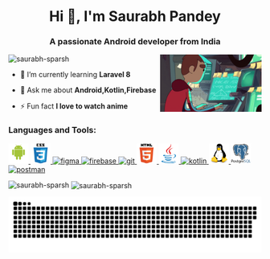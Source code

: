 
<h1 align="center">Hi 👋, I'm Saurabh Pandey</h1>
<h3 align="center">A passionate Android developer from India</h3>


 <img align="right" width="40%" src="https://raw.githubusercontent.com/luisjeremias/luisjeremias/master/gif.gif" alt="Coder"/>

<p align="left"> <img src="https://komarev.com/ghpvc/?username=saurabh-sparsh&label=Profile%20views&color=0e75b6&style=flat" alt="saurabh-sparsh" /> </p>

- 🌱 I’m currently learning **Laravel 8**

- 💬 Ask me about **Android,Kotlin,Firebase**

- ⚡ Fun fact **I love to watch anime**


<h3 align="left">Languages and Tools:</h3>
<p align="left"> <a href="https://developer.android.com" target="_blank"> <img src="https://raw.githubusercontent.com/devicons/devicon/master/icons/android/android-original-wordmark.svg" alt="android" width="40" height="40"/> </a> <a href="https://www.w3schools.com/css/" target="_blank"> <img src="https://raw.githubusercontent.com/devicons/devicon/master/icons/css3/css3-original-wordmark.svg" alt="css3" width="40" height="40"/> </a> <a href="https://www.figma.com/" target="_blank"> <img src="https://www.vectorlogo.zone/logos/figma/figma-icon.svg" alt="figma" width="40" height="40"/> </a> <a href="https://firebase.google.com/" target="_blank"> <img src="https://www.vectorlogo.zone/logos/firebase/firebase-icon.svg" alt="firebase" width="40" height="40"/> </a> <a href="https://git-scm.com/" target="_blank"> <img src="https://www.vectorlogo.zone/logos/git-scm/git-scm-icon.svg" alt="git" width="40" height="40"/> </a> <a href="https://www.w3.org/html/" target="_blank"> <img src="https://raw.githubusercontent.com/devicons/devicon/master/icons/html5/html5-original-wordmark.svg" alt="html5" width="40" height="40"/> </a> <a href="https://www.java.com" target="_blank"> <img src="https://raw.githubusercontent.com/devicons/devicon/master/icons/java/java-original.svg" alt="java" width="40" height="40"/> </a> <a href="https://kotlinlang.org" target="_blank"> <img src="https://www.vectorlogo.zone/logos/kotlinlang/kotlinlang-icon.svg" alt="kotlin" width="40" height="40"/> </a> <a href="https://www.linux.org/" target="_blank"> <img src="https://raw.githubusercontent.com/devicons/devicon/master/icons/linux/linux-original.svg" alt="linux" width="40" height="40"/> </a> <a href="https://www.postgresql.org" target="_blank"> <img src="https://raw.githubusercontent.com/devicons/devicon/master/icons/postgresql/postgresql-original-wordmark.svg" alt="postgresql" width="40" height="40"/> </a> <a href="https://postman.com" target="_blank"> <img src="https://www.vectorlogo.zone/logos/getpostman/getpostman-icon.svg" alt="postman" width="40" height="40"/> </a> </p>

<p><img align="left" src="https://github-readme-stats.vercel.app/api/top-langs?username=saurabh-sparsh&show_icons=true&locale=en&layout=compact" alt="saurabh-sparsh" /></p>

<p>&nbsp;<img align="center" src="https://github-readme-stats.vercel.app/api?username=saurabh-sparsh&show_icons=true&locale=en" alt="saurabh-sparsh" /></p>

![Snake animation](https://github.com/luisjeremias/luisjeremias/blob/output/github-contribution-grid-snake.svg)


